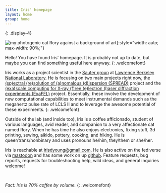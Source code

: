 ```yaml
---
title: Iris' homepage
layout: home
group: home
---
```


<div class="row">
<div class="jumbotron h-100">
<div class="col-sm-5">
{: .display-4}
<br>

![my photogenic cat Rory against a background of art](static/img/art/Rory_headboard_and_art.jpeg){:style="width: auto; max-width: 90%;"}
</div>
<div class="col">

Hello! You have found Iris' homepage. It is probably not up to date, but maybe you can find something useful here anyway.
{: .welcomefont}

Iris works as a project scientist in the [Sauter group](https://biosciences.lbl.gov/profiles/nicholas-sauter/) at [Lawrence Berkeley National Laboratory](https://www.lbl.gov/). He is focusing on two main projects right now, the [(sp)ectral (re)solution of (a)nomalous (d)ispersion (SPREAD)](http://dx.doi.org/10.1107/S2059798320000418) project and the [(exa)scale computing for X-ray (f)ree (e)lectron (l)aser diffraction experiments (ExaFEL)](https://www.exascaleproject.org/research-project/exafel/) project. Essentially, these involve the development of new computational capabilities to meet instrumental demands such as the megahertz pulse rate of LCLS II and to leverage the awesome potential of these experiments.
{: .welcomefont}

Outside of the lab (and inside too), Iris is a coffee afficionado, student of various languages, avid reader, and companion to a very affectionate cat named Rory. When he has time he also enjoys electronics, fixing stuff, 3d printing, sewing, aikido, pottery, cooking, and hiking. He is queer/trans/nonbinary and uses pronouns he/him, they/them or she/her.

Iris is reachable at [irisdyoung@gmail.com](mailto:irisdyoung@gmail.com). He is also active on the fediverse via <a rel="me" href="https://struct.bio/@irisvirus">mastodon</a> and has some work on up [github](http://github.com/irisdyoung). Feature requests, bug reports, requests for troubleshooting help, wild ideas, and general inquiries welcome!

<br>

_Fact: Iris is 70% coffee by volume._
{: .welcomefont}

</div>
</div>
</div>
